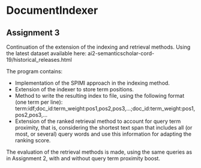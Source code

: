 # DocumentIndexer

## Assignment 3

Continuation of the extension of the indexing and retrieval methods.
Using the latest dataset available here: ai2-semanticscholar-cord-19/historical_releases.html

The program contains:
- Implementation of the SPIMI approach in the indexing method.
- Extension of the indexer to store term positions.
- Method to write the resulting index to file, using the following format (one term per line): term:idf;doc_id:term_weight:pos1,pos2,pos3,…;doc_id:term_weight:pos1,pos2,pos3,…
- Extension of the ranked retrieval method to account for query term proximity, that is, considering the shortest text span that includes all (or most, or several) query words and use this information for adapting the ranking score.

The evaluation of the retrieval methods is made, using the same queries as in Assignment 2, with and without query term proximity boost.

